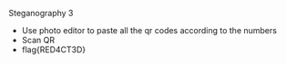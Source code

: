 Steganography 3
-	Use photo editor to paste all the qr codes according to the numbers
-	Scan QR
-	flag{RED4CT3D}

